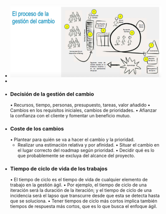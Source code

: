 - ![image.png](../assets/image_1730852949982_0.png)
-
- ### Decisión de la gestión del cambio
  • Recursos, tiempo, personas, presupuesto, tareas, valor añadido
  • Cambios en los requisitos iniciales, cambios de prioridades.
  • Afianzar la confianza con el cliente y fomentar un beneficio mutuo.
- ### Coste de los cambios
  • Plantear para quién se va a hacer el cambio y la prioridad.
  * Realizar una estimación relativa y por afinidad.
  • Situar el cambio en el lugar correcto del roadmap según prioridad.
  • Decidir qué es lo que probablemente se excluya del alcance del proyecto.
- ### Tiempo de ciclo de vida de los trabajos
  • El tiempo de ciclo es el tiempo de vida de cualquier elemento de trabajo en la gestión ágil.
  • Por ejemplo, el tiempo de ciclo de una iteración será la duración de la iteración; y el tiempo
  de ciclo de una incidencia será el lapso que transcurre desde que esta se detecta hasta que
  se soluciona.
  • Tener tiempos de ciclo más cortos implica también tiempos de respuesta más cortos, que es
  lo que busca el enfoque ágil.